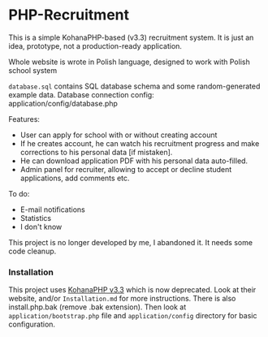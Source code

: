 # PHP-Recruitment

This is a simple KohanaPHP-based (v3.3) recruitment system. It is just an idea, prototype, not a production-ready application.

Whole website is wrote in Polish language, designed to work with Polish school system

`database.sql` contains SQL database schema and some random-generated example data.
Database connection config: application/config/database.php

Features:
* User can apply for school with or without creating account
* If he creates account, he can watch his recruitment progress and make corrections to his personal data [if mistaken].
* He can download application PDF with his personal data auto-filled.
* Admin panel for recruiter, allowing to accept or decline student applications, add comments etc.

To do:
* E-mail notifications
* Statistics
* I don't know

This project is no longer developed by me, I abandoned it. It needs some code cleanup.

### Installation
This project uses [KohanaPHP v3.3](https://kohanaframework.org) which is now deprecated.
Look at their website, and/or `Installation.md` for more instructions. There is also install.php.bak (remove .bak extension).
Then look at `application/bootstrap.php` file and `application/config` directory for basic configuration.
